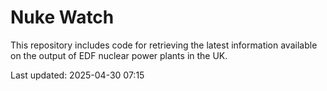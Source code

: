 # Nuke Watch

This repository includes code for retrieving the latest information available on the output of EDF nuclear power plants in the UK.

Last updated: 2025-04-30 07:15